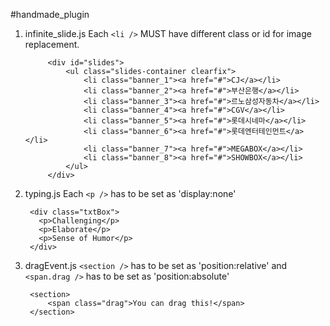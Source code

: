 #handmade_plugin


1. infinite_slide.js
Each `<li />` MUST have different class or id for image replacement.

			<div id="slides">
				<ul class="slides-container clearfix">
					<li class="banner_1"><a href="#">CJ</a></li>
					<li class="banner_2"><a href="#">부산은행</a></li>
					<li class="banner_3"><a href="#">르노삼성자동차</a></li>
					<li class="banner_4"><a href="#">CGV</a></li>
					<li class="banner_5"><a href="#">롯데시네마</a></li>
					<li class="banner_6"><a href="#">롯데엔터테인먼트</a></li>
					<li class="banner_7"><a href="#">MEGABOX</a></li>
					<li class="banner_8"><a href="#">SHOWBOX</a></li>
				</ul>
			</div>
      
2. typing.js
Each `<p />` has to be set as 'display:none'

        <div class="txtBox">
          <p>Challenging</p>
          <p>Elaborate</p>
          <p>Sense of Humor</p>
        </div>

3. dragEvent.js
`<section />` has to be set as 'position:relative' and `<span.drag />` has to be set as 'position:absolute'

        <section>
            <span class="drag">You can drag this!</span>
        </section>
